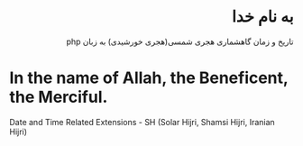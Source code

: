 <div dir=rtl>
  
# به نام خدا

تاریخ و زمان گاهشماری هجری شمسی(هجری خورشیدی) به زبان php
</div>

# In the name of Allah, the Beneficent, the Merciful.

Date and Time Related Extensions - SH (Solar Hijri, Shamsi Hijri, Iranian Hijri)



